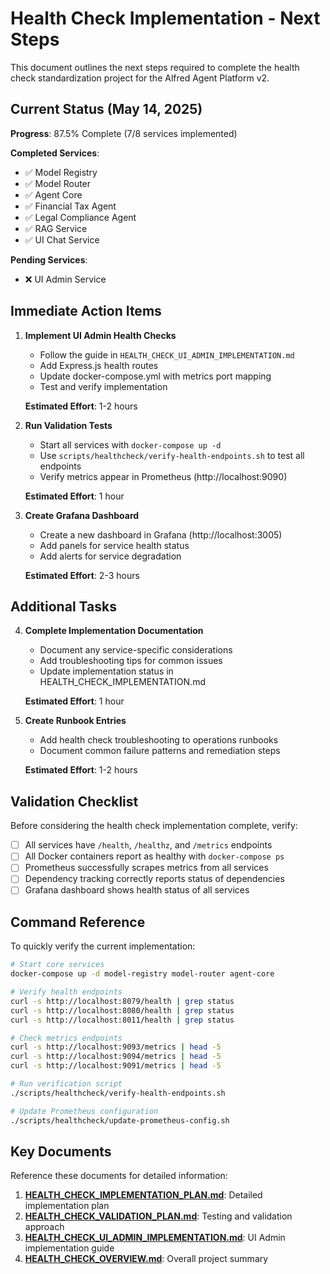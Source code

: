# Health Check Implementation - Next Steps

This document outlines the next steps required to complete the health check standardization project for the Alfred Agent Platform v2.

## Current Status (May 14, 2025)

**Progress**: 87.5% Complete (7/8 services implemented)

**Completed Services**:
- ✅ Model Registry
- ✅ Model Router
- ✅ Agent Core
- ✅ Financial Tax Agent
- ✅ Legal Compliance Agent
- ✅ RAG Service
- ✅ UI Chat Service

**Pending Services**:
- ❌ UI Admin Service

## Immediate Action Items

1. **Implement UI Admin Health Checks**
   - Follow the guide in `HEALTH_CHECK_UI_ADMIN_IMPLEMENTATION.md`
   - Add Express.js health routes
   - Update docker-compose.yml with metrics port mapping
   - Test and verify implementation

   **Estimated Effort**: 1-2 hours

2. **Run Validation Tests**
   - Start all services with `docker-compose up -d`
   - Use `scripts/healthcheck/verify-health-endpoints.sh` to test all endpoints
   - Verify metrics appear in Prometheus (http://localhost:9090)

   **Estimated Effort**: 1 hour

3. **Create Grafana Dashboard**
   - Create a new dashboard in Grafana (http://localhost:3005)
   - Add panels for service health status
   - Add alerts for service degradation

   **Estimated Effort**: 2-3 hours

## Additional Tasks

4. **Complete Implementation Documentation**
   - Document any service-specific considerations
   - Add troubleshooting tips for common issues
   - Update implementation status in HEALTH_CHECK_IMPLEMENTATION.md

   **Estimated Effort**: 1 hour

5. **Create Runbook Entries**
   - Add health check troubleshooting to operations runbooks
   - Document common failure patterns and remediation steps

   **Estimated Effort**: 1-2 hours

## Validation Checklist

Before considering the health check implementation complete, verify:

- [ ] All services have `/health`, `/healthz`, and `/metrics` endpoints
- [ ] All Docker containers report as healthy with `docker-compose ps`
- [ ] Prometheus successfully scrapes metrics from all services
- [ ] Dependency tracking correctly reports status of dependencies
- [ ] Grafana dashboard shows health status of all services

## Command Reference

To quickly verify the current implementation:

```bash
# Start core services
docker-compose up -d model-registry model-router agent-core

# Verify health endpoints
curl -s http://localhost:8079/health | grep status
curl -s http://localhost:8080/health | grep status
curl -s http://localhost:8011/health | grep status

# Check metrics endpoints
curl -s http://localhost:9093/metrics | head -5
curl -s http://localhost:9094/metrics | head -5
curl -s http://localhost:9091/metrics | head -5

# Run verification script
./scripts/healthcheck/verify-health-endpoints.sh

# Update Prometheus configuration
./scripts/healthcheck/update-prometheus-config.sh
```

## Key Documents

Reference these documents for detailed information:

1. **[HEALTH_CHECK_IMPLEMENTATION_PLAN.md](./HEALTH_CHECK_IMPLEMENTATION_PLAN.md)**: Detailed implementation plan
2. **[HEALTH_CHECK_VALIDATION_PLAN.md](./HEALTH_CHECK_VALIDATION_PLAN.md)**: Testing and validation approach
3. **[HEALTH_CHECK_UI_ADMIN_IMPLEMENTATION.md](./HEALTH_CHECK_UI_ADMIN_IMPLEMENTATION.md)**: UI Admin implementation guide
4. **[HEALTH_CHECK_OVERVIEW.md](./HEALTH_CHECK_OVERVIEW.md)**: Overall project summary
